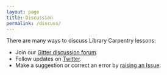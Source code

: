 ```yaml
---
layout: page
title: Discussion
permalink: /discuss/
---
```

There are many ways to discuss Library Carpentry lessons:

- Join our [Gitter discussion forum](https://gitter.im/LibraryCarpentry/).
- Follow updates on [Twitter](https://twitter.com/search?f=tweets&vertical=default&q=%23librarycarpentry&src=typd).
- Make a suggestion or correct an error by [raising an Issue](https://github.com/data-lessons/library-data-intro/issues).
